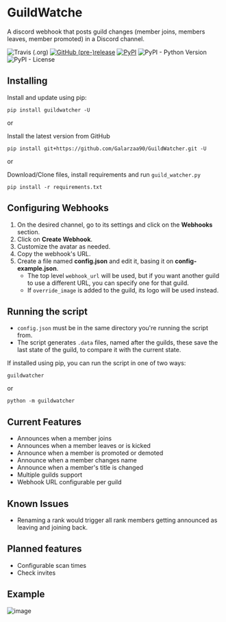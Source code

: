 # GuildWatche

A discord webhook that posts guild changes (member joins, members leaves, member promoted) in a Discord channel.

![Travis (.org)](https://img.shields.io/travis/Galarzaa90/GuildWatcher.svg)
[![GitHub (pre-)release](https://img.shields.io/github/release/Galarzaa90/GuildWatcher/all.svg)](https://github.com/Galarzaa90/GuildWatcher/releases)
[![PyPI](https://img.shields.io/pypi/v/GuildWatcher.svg)](https://pypi.python.org/pypi/GuildWatcher/)
![PyPI - Python Version](https://img.shields.io/pypi/pyversions/GuildWatcher.svg)
![PyPI - License](https://img.shields.io/pypi/l/GuildWatcher.svg)

## Installing
Install and update using pip:
```commandline
pip install guildwatcher -U
```

or

Install the latest version from GitHub
```commandline
pip install git+https://github.com/Galarzaa90/GuildWatcher.git -U
```

or

Download/Clone files, install requirements and run `guild_watcher.py`
```commandline
pip install -r requirements.txt
```

## Configuring Webhooks
1. On the desired channel, go to its settings and click on the **Webhooks** section.
1. Click on **Create Webhook**.
1. Customize the avatar as needed.
1. Copy the webhook's URL.
1. Create a file named **config.json** and edit it, basing it on **config-example.json**.
    * The top level `webhook_url` will be used, but if you want another guild to use a different URL, you can specify one for that guild.
    * If `override_image` is added to the guild, its logo will be used instead.
    
## Running the script
- `config.json` must be in the same directory you're running the script from.
- The script generates `.data` files, named after the guilds, these save the last state of the guild, to compare it with the current state.

If installed using pip, you can run the script in one of two ways:
```commandline
guildwatcher
```

or

```commandline
python -m guildwatcher
```

## Current Features
* Announces when a member joins
* Announces when a member leaves or is kicked
* Announce when a member is promoted or demoted
* Announce when a member changes name
* Announce when a member's title is changed
* Multiple guilds support
* Webhook URL configurable per guild

## Known Issues
* Renaming a rank would trigger all rank members getting announced as leaving and joining back.

## Planned features
* Configurable scan times
* Check invites

## Example
![image](https://user-images.githubusercontent.com/12865379/29383497-7df48300-8285-11e7-83c3-f774ad3a43a8.png)

